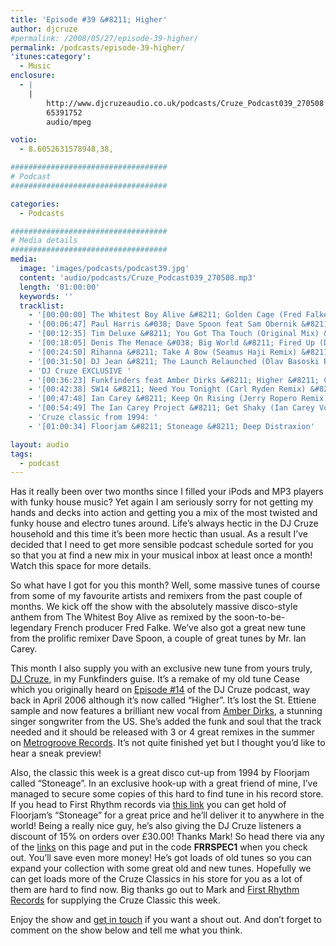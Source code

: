 ```yaml
---
title: 'Episode #39 &#8211; Higher'
author: djcruze
#permalink: /2008/05/27/episode-39-higher/
permalink: /podcasts/episode-39-higher/
'itunes:category':
  - Music
enclosure:
  - |
    |
        http://www.djcruzeaudio.co.uk/podcasts/Cruze_Podcast039_270508.mp3
        65391752
        audio/mpeg

votio:
  - 8.6052631578948,38,

###################################
# Podcast
###################################

categories:
  - Podcasts

###################################
# Media details
###################################
media:
  image: 'images/podcasts/podcast39.jpg'
  content: 'audio/podcasts/Cruze_Podcast039_270508.mp3'
  length: '01:00:00'
  keywords: ''
  tracklist:
    - '[00:00:00] The Whitest Boy Alive &#8211; Golden Cage (Fred Falke Remix) &#8211; Modular'
    - '[00:06:47] Paul Harris &#038; Dave Spoon feat Sam Obernik &#8211; Baditude (Club Mix) &#8211; Toolroom Records'
    - '[00:12:35] Tim Deluxe &#8211; You Got Tha Touch (Original Mix) &#8211; Skint'
    - '[00:18:05] Denis The Menace &#038; Big World &#8211; Fired Up (Dabruck &#038; Klein Mix) &#8211; 3Beat Blue'
    - '[00:24:50] Rihanna &#8211; Take A Bow (Seamus Haji Remix) &#8211; Mercury'
    - '[00:31:50] DJ Jean &#8211; The Launch Relaunched (Olav Basoski Remix) &#8211; House Trained'
    - 'DJ Cruze EXCLUSIVE '
    - '[00:36:23] Funkfinders feat Amber Dirks &#8211; Higher &#8211; CDR'
    - '[00:42:38] SW14 &#8211; Need You Tonight (Carl Ryden Remix) &#8211; Gusto'
    - '[00:47:48] Ian Carey &#8211; Keep On Rising (Jerry Ropero Remix) &#8211; Spinnin&#8217; Records'
    - '[00:54:49] The Ian Carey Project &#8211; Get Shaky (Ian Carey Vocal Mix) &#8211; GFAB Records'
    - 'Cruze classic from 1994: '
    - '[01:00:34] Floorjam &#8211; Stoneage &#8211; Deep Distraxion'

layout: audio
tags:
  - podcast
---
```


Has it really been over two months since I filled your iPods and MP3 players with funky house music? Yet again I am seriously sorry for not getting my hands and decks into action and getting you a mix of the most twisted and funky house and electro tunes around. Life&#8217;s always hectic in the DJ Cruze household and this time it&#8217;s been more hectic than usual. As a result I&#8217;ve decided that I need to get more sensible podcast schedule sorted for you so that you at find a new mix in your musical inbox at least once a month! Watch this space for more details.

So what have I got for you this month? Well, some massive tunes of course from some of my favourite artists and remixers from the past couple of months. We kick off the show with the absolutely massive disco-style anthem from The Whitest Boy Alive as remixed by the soon-to-be-legendary French producer Fred Falke. We&#8217;ve also got a great new tune from the prolific remixer Dave Spoon, a couple of great tunes by Mr. Ian Carey.

This month I also supply you with an exclusive new tune from yours truly, [DJ Cruze][1], in my Funkfinders guise. It&#8217;s a remake of my old tune Cease which you originally heard on [Episode #14][2] of the DJ Cruze podcast, way back in April 2006 although it&#8217;s now called &#8220;Higher&#8221;. It&#8217;s lost the St. Ettiene sample and now features a brilliant new vocal from [Amber Dirks][3], a stunning singer songwriter from the US. She&#8217;s added the funk and soul that the track needed and it should be released with 3 or 4 great remixes in the summer on [Metrogroove Records][4]. It&#8217;s not quite finished yet but I thought you&#8217;d like to hear a sneak preview!

Also, the classic this week is a great disco cut-up from 1994 by Floorjam called &#8220;Stoneage&#8221;. In an exclusive hook-up with a great friend of mine, I&#8217;ve managed to secure some copies of this hard to find tune in his record store. If you head to First Rhythm records via [this link][5] you can get hold of Floorjam&#8217;s &#8220;Stoneage&#8221; for a great price and he&#8217;ll deliver it to anywhere in the world! Being a really nice guy, he&#8217;s also giving the DJ Cruze listeners a discount of 15% on orders over £30.00! Thanks Mark! So head there via any of the [links][5] on this page and put in the code **FRRSPEC1** when you check out. You&#8217;ll save even more money! He&#8217;s got loads of old tunes so you can expand your collection with some great old and new tunes. Hopefully we can get loads more of the Cruze Classics in his store for you as a lot of them are hard to find now. Big thanks go out to Mark and [First Rhythm Records][5] for supplying the Cruze Classic this week.

Enjoy the show and [get in touch][6] if you want a shout out. And don&#8217;t forget to comment on the show below and tell me what you think.

[1]: http://www.djcruze.co.uk
[2]: http://www.djcruze.co.uk/cms/2006/04/21/episode-14-cease/
[3]: http://www.myspace.com/ambersings4real
[4]: http://www.myspace.com/metrogrooverecords
[5]: http://www.firstrhythm.co.uk/cruze-classics.asp?at=400
[6]: /cms/contact/
[7]: http://www.djcruze.co.uk/cms/wp-content/DownloadButton.gif
[8]: http://www.djcruzeaudio.co.uk/podcasts/Cruze_Podcast039_270508.mp3
